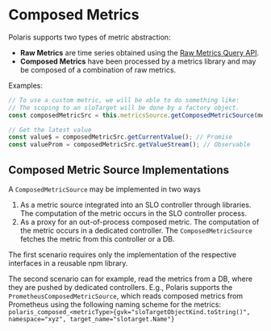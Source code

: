 # Composed Metrics

Polaris supports two types of metric abstraction:
* **Raw Metrics** are time series obtained using the [Raw Metrics Query API](https://polaris-slo-cloud.github.io/polaris/typedoc/interfaces/core_src.TimeSeriesSource.html#select).
* **Composed Metrics** have been processed by a metrics library and may be composed of a combination of raw metrics.

Examples:
```TypeScript
// To use a custom metric, we will be able to do something like:
// The scoping to an sloTarget will be done by a factory object.
const composedMetricSrc = this.metricsSource.getComposedMetricSource(metricType, { sloTarget, namespace, paramA, paramB }, metricSourceName?);

// Get the latest value
const value$ = composedMetricSrc.getCurrentValue(); // Promise
const valueProm = composedMetricSrc.getValueStream(); // Observable
```


## Composed Metric Source Implementations

A `ComposedMetricSource` may be implemented in two ways

1. As a metric source integrated into an SLO controller through libraries. The computation of the metric occurs in the SLO controller process.
2. As a proxy for an out-of-process composed metric. The computation of the metric occurs in a dedicated controller. The `ComposedMetricSource` fetches the metric from this controller or a DB.

The first scenario requires only the implementation of the respective interfaces in a reusable npm library.

The second scenario can for example, read the metrics from a DB, where they are pushed by dedicated controllers.
E.g., Polaris supports the `PrometheusComposedMetricSource`, which reads composed metrics from Prometheus using the following naming scheme for the metrics: `polaris_composed_<metricType>{gvk="sloTargetObjectKind.toString()", namespace="xyz", target_name="slotarget.Name"}`

